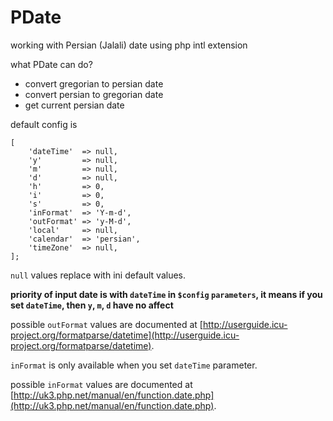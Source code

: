 # PDate
working with Persian (Jalali) date using php intl extension 

what PDate can do?
* convert gregorian to persian date
* convert persian to gregorian date
* get current persian date

default config is
```
[
    'dateTime'  => null,
    'y'         => null,
    'm'         => null,
    'd'         => null,
    'h'         => 0,
    'i'         => 0,
    's'         => 0,
    'inFormat'  => 'Y-m-d',
    'outFormat' => 'y-M-d',
    'local'     => null,
    'calendar'  => 'persian',
    'timeZone'  => null,
];
```
`null` values replace with ini default values.

**priority of input date is with `dateTime` in `$config` `parameters`, it means if you set `dateTime`, then `y`, `m`, `d` have no affect**

possible `outFormat` values are documented at
[http://userguide.icu-project.org/formatparse/datetime](http://userguide.icu-project.org/formatparse/datetime).

`inFormat` is only available when you set `dateTime` parameter.

possible `inFormat` values are documented at
[http://uk3.php.net/manual/en/function.date.php](http://uk3.php.net/manual/en/function.date.php).
